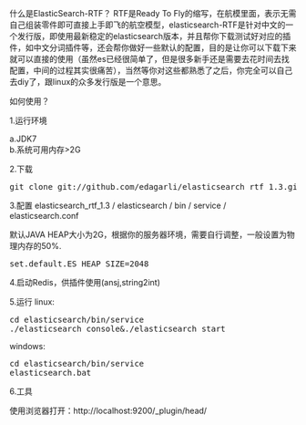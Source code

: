 什么是ElasticSearch-RTF？
RTF是Ready To Fly的缩写，在航模里面，表示无需自己组装零件即可直接上手即飞的航空模型，elasticsearch-RTF是针对中文的一个发行版，即使用最新稳定的elasticsearch版本，并且帮你下载测试好对应的插件，如中文分词插件等，还会帮你做好一些默认的配置，目的是让你可以下载下来就可以直接的使用（虽然es已经很简单了，但是很多新手还是需要去花时间去找配置，中间的过程其实很痛苦），当然等你对这些都熟悉了之后，你完全可以自己去diy了，跟linux的众多发行版是一个意思。


如何使用？

1.运行环境

a.JDK7  
b.系统可用内存>2G 


2.下载
<pre>git clone git://github.com/edagarli/elasticsearch_rtf_1.3.git -b master --depth 1</pre>

3.配置
elasticsearch_rtf_1.3 / elasticsearch / bin / service / elasticsearch.conf 

默认JAVA HEAP大小为2G，根据你的服务器环境，需要自行调整，一般设置为物理内存的50%.
<pre>set.default.ES_HEAP_SIZE=2048</pre>

4.启动Redis，供插件使用(ansj,string2int)

5.运行
linux:
<pre>cd elasticsearch/bin/service
./elasticsearch console&./elasticsearch start</pre>  

windows:
<pre>cd elasticsearch/bin/service
elasticsearch.bat</pre>

6.工具

使用浏览器打开：http://localhost:9200/_plugin/head/
